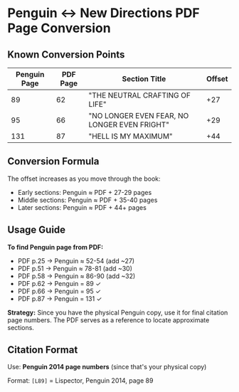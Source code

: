 # Penguin ↔ New Directions PDF Page Conversion

## Known Conversion Points

| Penguin Page | PDF Page | Section Title | Offset |
|--------------|----------|---------------|--------|
| 89 | 62 | "THE NEUTRAL CRAFTING OF LIFE" | +27 |
| 95 | 66 | "NO LONGER EVEN FEAR, NO LONGER EVEN FRIGHT" | +29 |
| 131 | 87 | "HELL IS MY MAXIMUM" | +44 |

## Conversion Formula

The offset increases as you move through the book:
- Early sections: Penguin ≈ PDF + 27-29 pages
- Middle sections: Penguin ≈ PDF + 35-40 pages
- Later sections: Penguin ≈ PDF + 44+ pages

## Usage Guide

**To find Penguin page from PDF:**
- PDF p.25 → Penguin ≈ 52-54 (add ~27)
- PDF p.51 → Penguin ≈ 78-81 (add ~30)
- PDF p.58 → Penguin ≈ 86-90 (add ~32)
- PDF p.62 → Penguin = 89 ✓
- PDF p.66 → Penguin = 95 ✓
- PDF p.87 → Penguin = 131 ✓

**Strategy:**
Since you have the physical Penguin copy, use it for final citation page numbers. The PDF serves as a reference to locate approximate sections.

## Citation Format

Use: **Penguin 2014 page numbers** (since that's your physical copy)

Format: `[L89]` = Lispector, Penguin 2014, page 89
